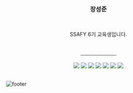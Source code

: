 
<div align = "center">

<br/>
<br/>
<br/>
  
<h3>장성준</h3>
  
<br/>
  
SSAFY 6기 교육생입니다.
  
<br/>
﹏﹏﹏﹏﹏﹏﹏

<br/>
<br/>

<img src="https://img.shields.io/badge/Android-6DB33F?style=flat-square&logo=Android&logoColor=white"/>
<img src="https://img.shields.io/badge/Kotlin-1572B6?style=flat-square&logo=Kotlin&logoColor=white"/>
<img src="https://img.shields.io/badge/Java-E34F26?style=flat-square&logo=Java&logoColor=white"/>
<img src="https://img.shields.io/badge/Vue.js-4FC08D?style=flat-square&logo=Vue.js&logoColor=white"/>
<img src="https://img.shields.io/badge/Node.js-092E20?style=flat-square&logo=Node.js&logoColor=white"/>
<img src="https://img.shields.io/badge/Javascript-ffb13b?style=flat-square&logo=javascript&logoColor=white"/>
<img src="https://img.shields.io/badge/Mysql-E6B91E?style=flat-square&logo=MySql&logoColor=white"/>

</div>

<br/>

![footer](https://capsule-render.vercel.app/api?type=waving&&color=auto&height=100&section=footer&fontSize=90)
